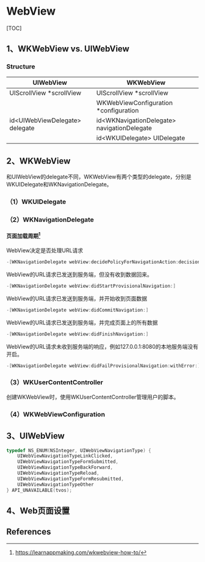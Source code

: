 # WebView

[TOC]

## 1、WKWebView vs. UIWebView



### Structure

| UIWebView                       | WKWebView                                    |
| ------------------------------- | -------------------------------------------- |
| UIScrollView *scrollView        | UIScrollView *scrollView                     |
|                                 | WKWebViewConfiguration *configuration        |
| id\<UIWebViewDelegate> delegate | id\<WKNavigationDelegate> navigationDelegate |
|                                 | id\<WKUIDelegate> UIDelegate                 |









## 2、WKWebView

和UIWebView的delegate不同，WKWebView有两个类型的delegate，分别是WKUIDelegate和WKNavigationDelegate。



### （1）WKUIDelegate





### （2）WKNavigationDelegate

#### 页面加载周期[^1]



WebView决定是否处理URL请求

```objective-c
-[WKNavigationDelegate webView:decidePolicyForNavigationAction:decisionHandler:]
```



WebView的URL请求已发送到服务端，但没有收到数据回来。

```objective-c
-[WKNavigationDelegate webView:didStartProvisionalNavigation:]
```



WebView的URL请求已发送到服务端，并开始收到页面数据

```objective-c
-[WKNavigationDelegate webView:didCommitNavigation:]
```



WebView的URL请求已发送到服务端，并完成页面上的所有数据

```objective-c
-[WKNavigationDelegate webView:didFinishNavigation:]
```



WebView的URL请求未收到服务端的响应，例如127.0.0.1:8080的本地服务端没有开启。

```objective-c
-[WKNavigationDelegate webView:didFailProvisionalNavigation:withError:]
```







### （3）WKUserContentController

创建WKWebView时，使用WKUserContentController管理用户的脚本。



### （4）WKWebViewConfiguration







## 3、UIWebView



```objective-c
typedef NS_ENUM(NSInteger, UIWebViewNavigationType) {
    UIWebViewNavigationTypeLinkClicked,
    UIWebViewNavigationTypeFormSubmitted,
    UIWebViewNavigationTypeBackForward,
    UIWebViewNavigationTypeReload,
    UIWebViewNavigationTypeFormResubmitted,
    UIWebViewNavigationTypeOther
} API_UNAVAILABLE(tvos);
```



## 4、Web页面设置









## References

[^1]:https://learnappmaking.com/wkwebview-how-to/



